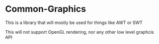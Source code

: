 # Common-Graphics

This is a library that will mostly be used for things like AWT or SWT

This will not support OpenGL rendering, nor any other low level graphcis API
